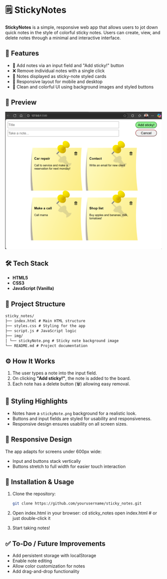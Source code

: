# 🗒️ StickyNotes

**StickyNotes** is a simple, responsive web app that allows users to jot down quick notes in the style of colorful sticky notes. Users can create, view, and delete notes through a minimal and interactive interface.

## 🚀 Features

- 📌 Add notes via an input field and "Add sticky!" button
- ❌ Remove individual notes with a single click
- 🧾 Notes displayed as sticky-note styled cards
- 📱 Responsive layout for mobile and desktop
- 🎨 Clean and colorful UI using background images and styled buttons

## 📸 Preview

![StickyNotes Screenshot](img/screenshot.png) <!-- Replace this with the actual screenshot path or remove if not available -->

## 🛠️ Tech Stack

- **HTML5**
- **CSS3**
- **JavaScript (Vanilla)**

## 📁 Project Structure

    sticky_notes/
    ├── index.html # Main HTML structure
    ├── styles.css # Styling for the app
    ├── script.js # JavaScript logic
    ├── img/
    │ └── stickyNote.png # Sticky note background image
    └── README.md # Project documentation


## ⚙️ How It Works

1. The user types a note into the input field.
2. On clicking **"Add sticky!"**, the note is added to the board.
3. Each note has a delete button (🗑️) allowing easy removal.

## 🎨 Styling Highlights

- Notes have a `stickyNote.png` background for a realistic look.
- Buttons and input fields are styled for usability and responsiveness.
- Responsive design ensures usability on all screen sizes.

## 📲 Responsive Design

The app adapts for screens under 600px wide:
- Input and buttons stack vertically
- Buttons stretch to full width for easier touch interaction

## 🔧 Installation & Usage

1. Clone the repository:
   ```bash
   git clone https://github.com/yourusername/sticky_notes.git

2. Open index.html in your browser:
  cd sticky_notes open index.html  # or just double-click it

3. Start taking notes!

## ✅ To-Do / Future Improvements

- Add persistent storage with localStorage
- Enable note editing
- Allow color customization for notes
- Add drag-and-drop functionality



  





